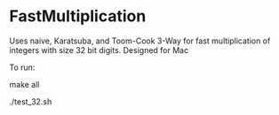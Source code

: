 FastMultiplication
=======================

Uses naive, Karatsuba, and Toom-Cook 3-Way for fast multiplication of integers with size 32 bit digits. Designed for Mac


To run:

make all

./test_32.sh
